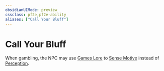 ```yaml
---
obsidianUIMode: preview
cssclass: pf2e,pf2e-ability
aliases: ["Call Your Bluff"]
---
```

# Call Your Bluff

When gambling, the NPC may use [Games Lore](compendium/skills.md#Lore) to [Sense Motive](rules/actions/sense-motive.md) instead of [Perception](compendium/skills.md#Perception).
